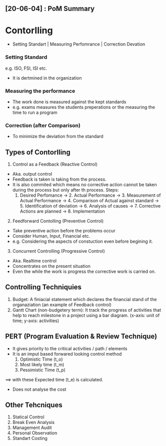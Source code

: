 [20-06-04] : PoM Summary
------------------------

# Contorlling
- Setting Standart | Measuring Perfomrance | Correction Devation

### Setting Standard
e.g. ISO, FSI, ISI etc.
- It is dertmined in the organization
### Measuring the performance
- The work done is measured against the kept standards
- e.g. exams measures the students preperations or the measuring the time to run a program
### Correction (after Comparison)
- To minimize the deviation from the standard

## Types of Contorlling
1. Control as a Feedback (Reactive Control)
- Aka. output control
- Feedback is taken is taking from the process.
- It is also commited which means no corrective action cannot be taken during the process but only after th process.
Steps:
	1. Desired Perfomance -> 2. Actual Performance -> 3. Measurement of Actual Performance -> 4. Comparison of Actual against standard -> 5. Identification of deviation -> 6. Analysis of causes -> 7. Corrective Actions are planned -> 8. Implementation

2. Feedforward Contolling (Preventive Control)
- Take preventive action before the problems occur
- Consider Human, Input, Financial etc.
- e.g. Considering the aspects of constuction even before begining it.

3. Concurrent Controlling (Progressive Control)
- Aka. Realtime control
- Concentrates on the present situation
- Even the while the work is progress the corrective work is carried on.

## Controlling Techniquies
1. Budget: A finiacial statement which declares the financial stand of the organaziation (an example of Feedback control)
2. Gantt Chart (non-budgetery term): It track the progress of activities that help to reach milestone in a project using a bar diagram. (x-axis: unit of time; y-axis: activities)

## PERT (Program Evaluation & Review Technique)
- It gives priority to the critical activities / path / elements
- It is an imput based forwared looking control method
	1. Optimistic Time (t_o)
	2. Most likely time (t_m)
	3. Pessimistic Time (t_p)

==> with these Expected time (t_e) is calculated.

- Does not analyse the cost

## Other Tehcniques
1. Statical Control
2. Break Even Analysis
3. Management Audit
4. Personal Observation
5. Standart Costing